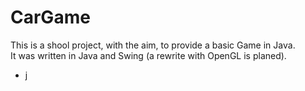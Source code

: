 # CarGame

This is a shool project, with the aim, to provide a basic Game in Java.  
It was written in Java and Swing (a rewrite with OpenGL is planed).

- j
